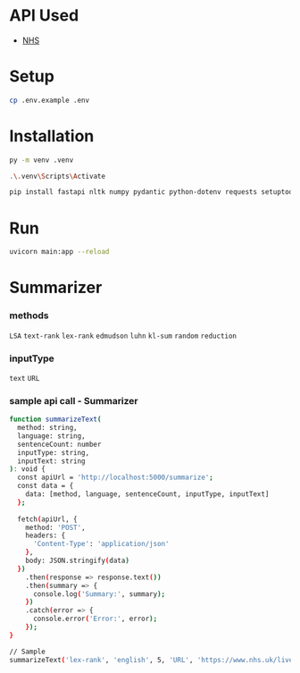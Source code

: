 # API Used
- [NHS](https://developer.api.nhs.uk/nhs-api)
# Setup
```bash
cp .env.example .env
```

# Installation


```bash
py -m venv .venv
```

```bash
.\.venv\Scripts\Activate
```

```bash
pip install fastapi nltk numpy pydantic python-dotenv requests setuptools sumy uvicorn     
```

# Run
```bash
uvicorn main:app --reload
```

# Summarizer
### methods
`LSA`
`text-rank`
`lex-rank` 
`edmudson` 
`luhn`
`kl-sum`
`random`
`reduction`

### inputType
`text` `URL`
 
### sample api call - Summarizer

```bash
function summarizeText(
  method: string, 
  language: string, 
  sentenceCount: number 
  inputType: string, 
  inputText: string
): void {
  const apiUrl = 'http://localhost:5000/summarize';
  const data = {
    data: [method, language, sentenceCount, inputType, inputText]
  };
  
  fetch(apiUrl, {
    method: 'POST', 
    headers: {
      'Content-Type': 'application/json' 
    },
    body: JSON.stringify(data) 
  })
    .then(response => response.text()) 
    .then(summary => {
      console.log('Summary:', summary);
    })
    .catch(error => {
      console.error('Error:', error); 
    });
}

// Sample
summarizeText('lex-rank', 'english', 5, 'URL', 'https://www.nhs.uk/live-well/alcohol-advice/calculating-alcohol-units/');

```

